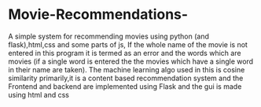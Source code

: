 # Movie-Recommendations-
A simple system for recommending movies using python (and flask),html,css and some parts of js,
 If the whole name of the movie is not entered in this program it is termed as an error and the words which are movies (if a single word is entered the the movies which have a single word in their name are taken). 
 The machine learning algo used in this is cosine similarity primarily,it is a content based recommendation system and the Frontend and backend are implemented using Flask and the gui is made using html and css

